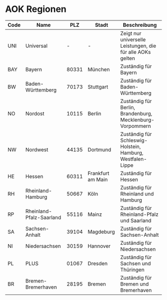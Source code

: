 # AOK Regionen

| Code | Name | PLZ | Stadt | Beschreibung |
|------|------|-----|-------|-------------|
| UNI | Universal | - | - | Zeigt nur universelle Leistungen, die für alle AOKs gelten |
| BAY | Bayern | 80331 | München | Zuständig für Bayern |
| BW | Baden-Württemberg | 70173 | Stuttgart | Zuständig für Baden-Württemberg |
| NO | Nordost | 10115 | Berlin | Zuständig für Berlin, Brandenburg, Mecklenburg-Vorpommern |
| NW | Nordwest | 44135 | Dortmund | Zuständig für Schleswig-Holstein, Hamburg, Westfalen-Lippe |
| HE | Hessen | 60311 | Frankfurt am Main | Zuständig für Hessen |
| RH | Rheinland-Hamburg | 50667 | Köln | Zuständig für Rheinland und Hamburg |
| RP | Rheinland-Pfalz-Saarland | 55116 | Mainz | Zuständig für Rheinland-Pfalz und Saarland |
| SA | Sachsen-Anhalt | 39104 | Magdeburg | Zuständig für Sachsen-Anhalt |
| NI | Niedersachsen | 30159 | Hannover | Zuständig für Niedersachsen |
| PL | PLUS | 01067 | Dresden | Zuständig für Sachsen und Thüringen |
| BR | Bremen-Bremerhaven | 28195 | Bremen | Zuständig für Bremen und Bremerhaven |
